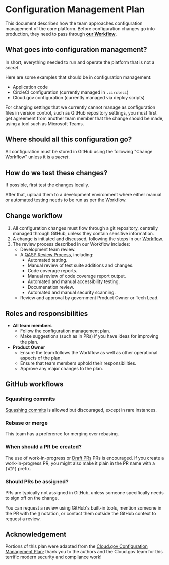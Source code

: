 # Configuration Management Plan

This document describes how the team approaches configuration management of the core platform. Before configuration changes go into production, they need to pass through **[our Workflow](../How-We-Work/team-charter/our-workflow.md#workflow)**.

## What goes into configuration management?
In short, everything needed to run and operate the platform that is not a _secret_.

Here are some examples that should be in configuration management:

- Application code
- CircleCI configuration (currently managed in `.circleci`)
- Cloud.gov configuration (currently managed via deploy scripts)

For changing settings that we currently cannot manage as configuration files in version control, such as GitHub repository settings, you must first get agreement from another team member that the change should be made, using a tool such as Microsoft Teams.

## Where should all this configuration go?
All configuration must be stored in GitHub using the following "Change Workflow" unless it is a _secret_.

## How do we test these changes?
If possible, first test the changes locally.

After that, upload them to a development environment where either manual or automated testing needs to be run as per the Workflow.

## Change workflow

1. All configuration changes must flow through a git repository, centrally managed through GitHub, unless they contain sensitive information.
1. A change is initiated and discussed, following the steps in our [Workflow](../How-We-Work/team-charter/our-workflow.md#workflow).
1. The review process described in our Workflow includes:
    - Development team review.
    - A [QASP Review Process](./qasp-operational-checklist.md), including:
        - Automated testing.
        - Manual review of test suite additions and changes.
        - Code coverage reports.
        - Manual review of code coverage report output.
        - Automated and manual accessibility testing.
        - Documenation review.
        - Automated and manual security scanning.
    - Review and approval by government Product Owner or Tech Lead.

## Roles and responsibilities

* **All team members**
  * Follow the configuration management plan.
  * Make suggestions (such as in PRs) if you have ideas for improving the plan.
* **Product Owner**
  * Ensure the team follows the Workflow as well as other operational aspects of the plan.
  * Ensure that team members uphold their responsibilities.
  * Approve any major changes to the plan.

## GitHub workflows

### Squashing commits

[Squashing commits](https://git-scm.com/book/en/v2/Git-Tools-Rewriting-History#Squashing-Commits) is allowed but discouraged, except in rare instances.

### Rebase or merge

This team has a preference for merging over rebasing.

### When should a PR be created?

The use of work-in-progress or [Draft PRs](https://github.blog/2019-02-14-introducing-draft-pull-requests/) PRs is encouraged. If you create a work-in-progress PR, you might also make it plain in the PR name with a `[WIP]` prefix.

### Should PRs be assigned?

PRs are typically not assigned in GitHub, unless someone specifically needs to sign off on the change.

You can request a review using GitHub's built-in tools, mention someone in the PR with the `@` notation, or contact them outside the GitHub context to request a review.

## Acknowledgement

Portions of this plan were adapted from the [Cloud.gov Configuration Management Plan](https://cloud.gov/docs/ops/configuration-management/); thank you to the authors and the Cloud.gov team for this terrific modern security and compliance work!